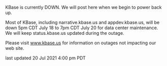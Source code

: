 KBase is currently DOWN.  We will post here when we begin to power back up.

Most of KBase, including narrative.kbase.us and appdev.kbase.us, will be down 5pm CDT July 18 to 7pm CDT July 20 for data center maintenance.  We will keep status.kbase.us updated during the outage.

Please visit <a href="https://www.kbase.us">www.kbase.us</a> for information on outages not impacting our web site.

last updated 20 Jul 2021 4:00 pm PDT
